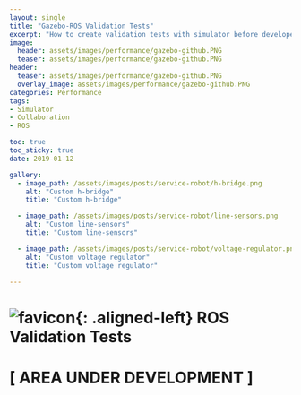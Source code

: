 ```yaml
---
layout: single
title: "Gazebo-ROS Validation Tests"
excerpt: "How to create validation tests with simulator before developer merges changes."
image:
  header: assets/images/performance/gazebo-github.PNG
  teaser: assets/images/performance/gazebo-github.PNG
header:
  teaser: assets/images/performance/gazebo-github.PNG
  overlay_image: assets/images/performance/gazebo-github.PNG
categories: Performance
tags:
- Simulator
- Collaboration
- ROS

toc: true
toc_sticky: true
date: 2019-01-12

gallery:
  - image_path: /assets/images/posts/service-robot/h-bridge.png
    alt: "Custom h-bridge"
    title: "Custom h-bridge"

  - image_path: /assets/images/posts/service-robot/line-sensors.png
    alt: "Custom line-sensors"
    title: "Custom line-sensors"

  - image_path: /assets/images/posts/service-robot/voltage-regulator.png
    alt: "Custom voltage regulator"
    title: "Custom voltage regulator"

---
```


# ![favicon](/assets/images/favicon.ico){: .aligned-left} ROS Validation Tests

# [ AREA UNDER DEVELOPMENT ]
